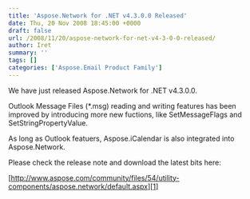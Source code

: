 ```yaml
---
title: 'Aspose.Network for .NET v4.3.0.0 Released'
date: Thu, 20 Nov 2008 18:45:00 +0000
draft: false
url: /2008/11/20/aspose-network-for-net-v4-3-0-0-released/
author: Iret
summary: ''
tags: []
categories: ['Aspose.Email Product Family']
---
```


We have just released Aspose.Network for .NET v4.3.0.0.

Outlook Message Files (\*.msg) reading and writing features has been improved by introducing more new fuctions, like SetMessageFlags and SetStringPropertyValue.

As long as Outlook featuers, Aspose.iCalendar is also integrated into Aspose.Network.

Please check the release note and download the latest bits here:

[http://www.aspose.com/community/files/54/utility-components/aspose.network/default.aspx][1]




[1]: http://www.aspose.com/community/files/54/utility-components/aspose.network/default.aspx




